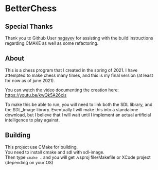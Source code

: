 # BetterChess

## Special Thanks
Thank you to Github User [nagayev](https://github.com/nagayev) for assisting with the build instructions regarding CMAKE as well as some refactoring.

## About

This is a chess program that I created in the spring of 2021. I have attempted to make chess many times, and this is my final version (at least for now as of june 2021).

You can watch the video documenting the creation here: https://youtu.be/kwQk5A26cis

To make this be able to run, you will need to link both the SDL library, and the SDL_Image library. Eventually I will make this into a standalone download, but I believe that I will wait
until I implement an actual artificial intelligence to play against.

## Building

This project use CMake for building.  
You need to install cmake and sdl with sdl-image.  
Then type `cmake .` and you will get .vsproj file/Makefile or XCode project (depending on your OS)  
